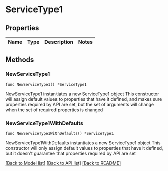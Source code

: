# ServiceType1

## Properties

Name | Type | Description | Notes
------------ | ------------- | ------------- | -------------

## Methods

### NewServiceType1

`func NewServiceType1() *ServiceType1`

NewServiceType1 instantiates a new ServiceType1 object
This constructor will assign default values to properties that have it defined,
and makes sure properties required by API are set, but the set of arguments
will change when the set of required properties is changed

### NewServiceType1WithDefaults

`func NewServiceType1WithDefaults() *ServiceType1`

NewServiceType1WithDefaults instantiates a new ServiceType1 object
This constructor will only assign default values to properties that have it defined,
but it doesn't guarantee that properties required by API are set


[[Back to Model list]](../README.md#documentation-for-models) [[Back to API list]](../README.md#documentation-for-api-endpoints) [[Back to README]](../README.md)


